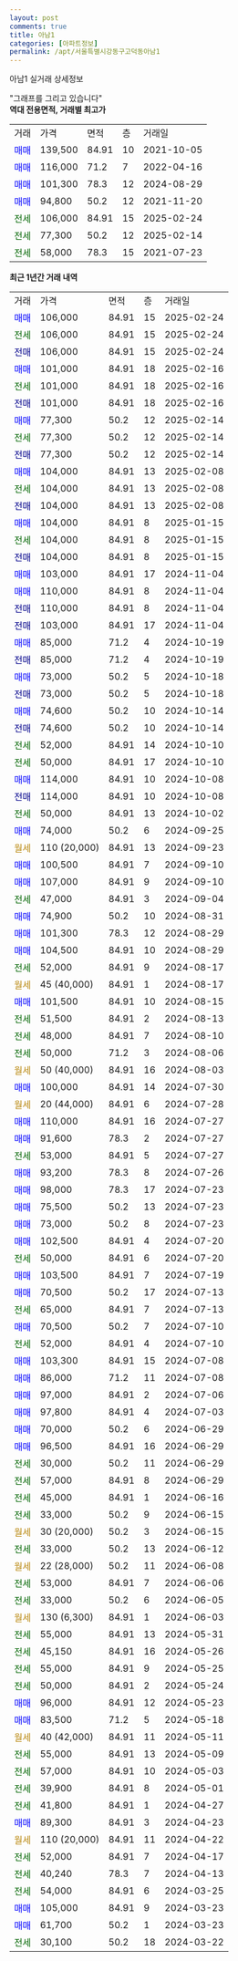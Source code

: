 ```yaml
---
layout: post
comments: true
title: 아남1
categories: [아파트정보]
permalink: /apt/서울특별시강동구고덕동아남1
---
```


아남1 실거래 상세정보

<script type="text/javascript">
  google.charts.load('current', {'packages':['line', 'corechart']});
  google.charts.setOnLoadCallback(drawChart);

  function drawChart() {
    var data = new google.visualization.DataTable();
    data.addColumn('date', '거래일');
    data.addColumn('number', "매매");
    data.addColumn('number', "전세");
    data.addColumn('number', "전매");

    data.addRows([[new Date(Date.parse("2025-02-24")), 106000, null, null], [new Date(Date.parse("2025-02-24")), null, 106000, null], [new Date(Date.parse("2025-02-24")), null, null, 106000], [new Date(Date.parse("2025-02-16")), 101000, null, null], [new Date(Date.parse("2025-02-16")), null, 101000, null], [new Date(Date.parse("2025-02-16")), null, null, 101000], [new Date(Date.parse("2025-02-14")), 77300, null, null], [new Date(Date.parse("2025-02-14")), null, 77300, null], [new Date(Date.parse("2025-02-14")), null, null, 77300], [new Date(Date.parse("2025-02-08")), 104000, null, null], [new Date(Date.parse("2025-02-08")), null, 104000, null], [new Date(Date.parse("2025-02-08")), null, null, 104000], [new Date(Date.parse("2025-01-15")), 104000, null, null], [new Date(Date.parse("2025-01-15")), null, 104000, null], [new Date(Date.parse("2025-01-15")), null, null, 104000], [new Date(Date.parse("2024-11-04")), 103000, null, null], [new Date(Date.parse("2024-11-04")), 110000, null, null], [new Date(Date.parse("2024-11-04")), null, null, 110000], [new Date(Date.parse("2024-11-04")), null, null, 103000], [new Date(Date.parse("2024-10-19")), 85000, null, null], [new Date(Date.parse("2024-10-19")), null, null, 85000], [new Date(Date.parse("2024-10-18")), 73000, null, null], [new Date(Date.parse("2024-10-18")), null, null, 73000], [new Date(Date.parse("2024-10-14")), 74600, null, null], [new Date(Date.parse("2024-10-14")), null, null, 74600], [new Date(Date.parse("2024-10-10")), null, 52000, null], [new Date(Date.parse("2024-10-10")), null, 50000, null], [new Date(Date.parse("2024-10-08")), 114000, null, null], [new Date(Date.parse("2024-10-08")), null, null, 114000], [new Date(Date.parse("2024-10-02")), null, 50000, null], [new Date(Date.parse("2024-09-25")), 74000, null, null], [new Date(Date.parse("2024-09-23")), null, null, null], [new Date(Date.parse("2024-09-10")), 100500, null, null], [new Date(Date.parse("2024-09-10")), 107000, null, null], [new Date(Date.parse("2024-09-04")), null, 47000, null], [new Date(Date.parse("2024-08-31")), 74900, null, null], [new Date(Date.parse("2024-08-29")), 101300, null, null], [new Date(Date.parse("2024-08-29")), 104500, null, null], [new Date(Date.parse("2024-08-17")), null, 52000, null], [new Date(Date.parse("2024-08-17")), null, null, null], [new Date(Date.parse("2024-08-15")), 101500, null, null], [new Date(Date.parse("2024-08-13")), null, 51500, null], [new Date(Date.parse("2024-08-10")), null, 48000, null], [new Date(Date.parse("2024-08-06")), null, 50000, null], [new Date(Date.parse("2024-08-03")), null, null, null], [new Date(Date.parse("2024-07-30")), 100000, null, null], [new Date(Date.parse("2024-07-28")), null, null, null], [new Date(Date.parse("2024-07-27")), 110000, null, null], [new Date(Date.parse("2024-07-27")), 91600, null, null], [new Date(Date.parse("2024-07-27")), null, 53000, null], [new Date(Date.parse("2024-07-26")), 93200, null, null], [new Date(Date.parse("2024-07-23")), 98000, null, null], [new Date(Date.parse("2024-07-23")), 75500, null, null], [new Date(Date.parse("2024-07-23")), 73000, null, null], [new Date(Date.parse("2024-07-20")), 102500, null, null], [new Date(Date.parse("2024-07-20")), null, 50000, null], [new Date(Date.parse("2024-07-19")), 103500, null, null], [new Date(Date.parse("2024-07-13")), 70500, null, null], [new Date(Date.parse("2024-07-13")), null, 65000, null], [new Date(Date.parse("2024-07-10")), 70500, null, null], [new Date(Date.parse("2024-07-10")), null, 52000, null], [new Date(Date.parse("2024-07-08")), 103300, null, null], [new Date(Date.parse("2024-07-08")), 86000, null, null], [new Date(Date.parse("2024-07-06")), 97000, null, null], [new Date(Date.parse("2024-07-03")), 97800, null, null], [new Date(Date.parse("2024-06-29")), 70000, null, null], [new Date(Date.parse("2024-06-29")), 96500, null, null], [new Date(Date.parse("2024-06-29")), null, 30000, null], [new Date(Date.parse("2024-06-29")), null, 57000, null], [new Date(Date.parse("2024-06-16")), null, 45000, null], [new Date(Date.parse("2024-06-15")), null, 33000, null], [new Date(Date.parse("2024-06-15")), null, null, null], [new Date(Date.parse("2024-06-12")), null, 33000, null], [new Date(Date.parse("2024-06-08")), null, null, null], [new Date(Date.parse("2024-06-06")), null, 53000, null], [new Date(Date.parse("2024-06-05")), null, 33000, null], [new Date(Date.parse("2024-06-03")), null, null, null], [new Date(Date.parse("2024-05-31")), null, 55000, null], [new Date(Date.parse("2024-05-26")), null, 45150, null], [new Date(Date.parse("2024-05-25")), null, 55000, null], [new Date(Date.parse("2024-05-24")), null, 50000, null], [new Date(Date.parse("2024-05-23")), 96000, null, null], [new Date(Date.parse("2024-05-18")), 83500, null, null], [new Date(Date.parse("2024-05-11")), null, null, null], [new Date(Date.parse("2024-05-09")), null, 55000, null], [new Date(Date.parse("2024-05-03")), null, 57000, null], [new Date(Date.parse("2024-05-01")), null, 39900, null], [new Date(Date.parse("2024-04-27")), null, 41800, null], [new Date(Date.parse("2024-04-23")), 89300, null, null], [new Date(Date.parse("2024-04-22")), null, null, null], [new Date(Date.parse("2024-04-17")), null, 52000, null], [new Date(Date.parse("2024-04-13")), null, 40240, null], [new Date(Date.parse("2024-03-25")), null, 54000, null], [new Date(Date.parse("2024-03-23")), 105000, null, null], [new Date(Date.parse("2024-03-23")), 61700, null, null], [new Date(Date.parse("2024-03-22")), null, 30100, null]]);

    var options = {
      hAxis: {
        format: 'yyyy/MM/dd'
      },    
      lineWidth: 0,
      pointsVisible: true,    
      title: '최근 1년간 유형별 실거래가 분포',
      legend: { position: 'bottom' }
    };

    var formatter = new google.visualization.NumberFormat({pattern:'###,###'} );
    formatter.format(data, 1);
    formatter.format(data, 2);
    
    setTimeout(function() {
        var chart = new google.visualization.LineChart(document.getElementById('columnchart_material'));
        chart.draw(data, (options));
        document.getElementById('loading').style.display = 'none';
    }, 200);
  }
</script>


<div id="loading" style="z-index:20; display: block; margin-left: 0px">"그래프를 그리고 있습니다"</div>
<div id="columnchart_material" style="width: 95%; margin-left: 0px; display: block"></div>
<!-- contents start -->
<b>역대 전용면적, 거래별 최고가</b>
<table class="sortable">
    <tr>
      <td>거래</td>
      <td>가격</td>
      <td>면적</td>
      <td>층</td>
      <td>거래일</td>
    </tr>
        <tr>
          <td><a style="color: blue">매매</a></td>
          <td>139,500</td>
          <td>84.91</td>
          <td>10</td>
          <td>2021-10-05</td>
        </tr>            <tr>
          <td><a style="color: blue">매매</a></td>
          <td>116,000</td>
          <td>71.2</td>
          <td>7</td>
          <td>2022-04-16</td>
        </tr>            <tr>
          <td><a style="color: blue">매매</a></td>
          <td>101,300</td>
          <td>78.3</td>
          <td>12</td>
          <td>2024-08-29</td>
        </tr>            <tr>
          <td><a style="color: blue">매매</a></td>
          <td>94,800</td>
          <td>50.2</td>
          <td>12</td>
          <td>2021-11-20</td>
        </tr>        
        <tr>
              <td><a style="color: darkgreen">전세</a></td>
              <td>106,000</td>
              <td>84.91</td>
              <td>15</td>
              <td>2025-02-24</td>
            </tr>            <tr>
              <td><a style="color: darkgreen">전세</a></td>
              <td>77,300</td>
              <td>50.2</td>
              <td>12</td>
              <td>2025-02-14</td>
            </tr>            <tr>
              <td><a style="color: darkgreen">전세</a></td>
              <td>58,000</td>
              <td>78.3</td>
              <td>15</td>
              <td>2021-07-23</td>
            </tr>        
    
</table>

<b>최근 1년간 거래 내역</b>

<table class="sortable">
    <tr>
      <td>거래</td>
      <td>가격</td>
      <td>면적</td>
      <td>층</td>
      <td>거래일</td>
    </tr>
    <tr>
      <td><a style="color: blue">매매</a></td>
      <td>106,000</td>
      <td>84.91</td>
      <td>15</td>
      <td>2025-02-24</td>
    </tr>          <tr>
      <td><a style="color: darkgreen">전세</a></td>
      <td>106,000</td>
      <td>84.91</td>
      <td>15</td>
      <td>2025-02-24</td>
    </tr>          <tr>
      <td><a style="color: darkblue">전매</a></td>
      <td>106,000</td>
      <td>84.91</td>
      <td>15</td>
      <td>2025-02-24</td>
    </tr>          <tr>
      <td><a style="color: blue">매매</a></td>
      <td>101,000</td>
      <td>84.91</td>
      <td>18</td>
      <td>2025-02-16</td>
    </tr>          <tr>
      <td><a style="color: darkgreen">전세</a></td>
      <td>101,000</td>
      <td>84.91</td>
      <td>18</td>
      <td>2025-02-16</td>
    </tr>          <tr>
      <td><a style="color: darkblue">전매</a></td>
      <td>101,000</td>
      <td>84.91</td>
      <td>18</td>
      <td>2025-02-16</td>
    </tr>          <tr>
      <td><a style="color: blue">매매</a></td>
      <td>77,300</td>
      <td>50.2</td>
      <td>12</td>
      <td>2025-02-14</td>
    </tr>          <tr>
      <td><a style="color: darkgreen">전세</a></td>
      <td>77,300</td>
      <td>50.2</td>
      <td>12</td>
      <td>2025-02-14</td>
    </tr>          <tr>
      <td><a style="color: darkblue">전매</a></td>
      <td>77,300</td>
      <td>50.2</td>
      <td>12</td>
      <td>2025-02-14</td>
    </tr>          <tr>
      <td><a style="color: blue">매매</a></td>
      <td>104,000</td>
      <td>84.91</td>
      <td>13</td>
      <td>2025-02-08</td>
    </tr>          <tr>
      <td><a style="color: darkgreen">전세</a></td>
      <td>104,000</td>
      <td>84.91</td>
      <td>13</td>
      <td>2025-02-08</td>
    </tr>          <tr>
      <td><a style="color: darkblue">전매</a></td>
      <td>104,000</td>
      <td>84.91</td>
      <td>13</td>
      <td>2025-02-08</td>
    </tr>          <tr>
      <td><a style="color: blue">매매</a></td>
      <td>104,000</td>
      <td>84.91</td>
      <td>8</td>
      <td>2025-01-15</td>
    </tr>          <tr>
      <td><a style="color: darkgreen">전세</a></td>
      <td>104,000</td>
      <td>84.91</td>
      <td>8</td>
      <td>2025-01-15</td>
    </tr>          <tr>
      <td><a style="color: darkblue">전매</a></td>
      <td>104,000</td>
      <td>84.91</td>
      <td>8</td>
      <td>2025-01-15</td>
    </tr>          <tr>
      <td><a style="color: blue">매매</a></td>
      <td>103,000</td>
      <td>84.91</td>
      <td>17</td>
      <td>2024-11-04</td>
    </tr>          <tr>
      <td><a style="color: blue">매매</a></td>
      <td>110,000</td>
      <td>84.91</td>
      <td>8</td>
      <td>2024-11-04</td>
    </tr>          <tr>
      <td><a style="color: darkblue">전매</a></td>
      <td>110,000</td>
      <td>84.91</td>
      <td>8</td>
      <td>2024-11-04</td>
    </tr>          <tr>
      <td><a style="color: darkblue">전매</a></td>
      <td>103,000</td>
      <td>84.91</td>
      <td>17</td>
      <td>2024-11-04</td>
    </tr>          <tr>
      <td><a style="color: blue">매매</a></td>
      <td>85,000</td>
      <td>71.2</td>
      <td>4</td>
      <td>2024-10-19</td>
    </tr>          <tr>
      <td><a style="color: darkblue">전매</a></td>
      <td>85,000</td>
      <td>71.2</td>
      <td>4</td>
      <td>2024-10-19</td>
    </tr>          <tr>
      <td><a style="color: blue">매매</a></td>
      <td>73,000</td>
      <td>50.2</td>
      <td>5</td>
      <td>2024-10-18</td>
    </tr>          <tr>
      <td><a style="color: darkblue">전매</a></td>
      <td>73,000</td>
      <td>50.2</td>
      <td>5</td>
      <td>2024-10-18</td>
    </tr>          <tr>
      <td><a style="color: blue">매매</a></td>
      <td>74,600</td>
      <td>50.2</td>
      <td>10</td>
      <td>2024-10-14</td>
    </tr>          <tr>
      <td><a style="color: darkblue">전매</a></td>
      <td>74,600</td>
      <td>50.2</td>
      <td>10</td>
      <td>2024-10-14</td>
    </tr>          <tr>
      <td><a style="color: darkgreen">전세</a></td>
      <td>52,000</td>
      <td>84.91</td>
      <td>14</td>
      <td>2024-10-10</td>
    </tr>          <tr>
      <td><a style="color: darkgreen">전세</a></td>
      <td>50,000</td>
      <td>84.91</td>
      <td>17</td>
      <td>2024-10-10</td>
    </tr>          <tr>
      <td><a style="color: blue">매매</a></td>
      <td>114,000</td>
      <td>84.91</td>
      <td>10</td>
      <td>2024-10-08</td>
    </tr>          <tr>
      <td><a style="color: darkblue">전매</a></td>
      <td>114,000</td>
      <td>84.91</td>
      <td>10</td>
      <td>2024-10-08</td>
    </tr>          <tr>
      <td><a style="color: darkgreen">전세</a></td>
      <td>50,000</td>
      <td>84.91</td>
      <td>13</td>
      <td>2024-10-02</td>
    </tr>          <tr>
      <td><a style="color: blue">매매</a></td>
      <td>74,000</td>
      <td>50.2</td>
      <td>6</td>
      <td>2024-09-25</td>
    </tr>          <tr>
      <td><a style="color: darkgoldenrod">월세</a></td>
      <td>110 (20,000)</td>
      <td>84.91</td>
      <td>13</td>
      <td>2024-09-23</td>
    </tr>          <tr>
      <td><a style="color: blue">매매</a></td>
      <td>100,500</td>
      <td>84.91</td>
      <td>7</td>
      <td>2024-09-10</td>
    </tr>          <tr>
      <td><a style="color: blue">매매</a></td>
      <td>107,000</td>
      <td>84.91</td>
      <td>9</td>
      <td>2024-09-10</td>
    </tr>          <tr>
      <td><a style="color: darkgreen">전세</a></td>
      <td>47,000</td>
      <td>84.91</td>
      <td>3</td>
      <td>2024-09-04</td>
    </tr>          <tr>
      <td><a style="color: blue">매매</a></td>
      <td>74,900</td>
      <td>50.2</td>
      <td>10</td>
      <td>2024-08-31</td>
    </tr>          <tr>
      <td><a style="color: blue">매매</a></td>
      <td>101,300</td>
      <td>78.3</td>
      <td>12</td>
      <td>2024-08-29</td>
    </tr>          <tr>
      <td><a style="color: blue">매매</a></td>
      <td>104,500</td>
      <td>84.91</td>
      <td>10</td>
      <td>2024-08-29</td>
    </tr>          <tr>
      <td><a style="color: darkgreen">전세</a></td>
      <td>52,000</td>
      <td>84.91</td>
      <td>9</td>
      <td>2024-08-17</td>
    </tr>          <tr>
      <td><a style="color: darkgoldenrod">월세</a></td>
      <td>45 (40,000)</td>
      <td>84.91</td>
      <td>1</td>
      <td>2024-08-17</td>
    </tr>          <tr>
      <td><a style="color: blue">매매</a></td>
      <td>101,500</td>
      <td>84.91</td>
      <td>10</td>
      <td>2024-08-15</td>
    </tr>          <tr>
      <td><a style="color: darkgreen">전세</a></td>
      <td>51,500</td>
      <td>84.91</td>
      <td>2</td>
      <td>2024-08-13</td>
    </tr>          <tr>
      <td><a style="color: darkgreen">전세</a></td>
      <td>48,000</td>
      <td>84.91</td>
      <td>7</td>
      <td>2024-08-10</td>
    </tr>          <tr>
      <td><a style="color: darkgreen">전세</a></td>
      <td>50,000</td>
      <td>71.2</td>
      <td>3</td>
      <td>2024-08-06</td>
    </tr>          <tr>
      <td><a style="color: darkgoldenrod">월세</a></td>
      <td>50 (40,000)</td>
      <td>84.91</td>
      <td>16</td>
      <td>2024-08-03</td>
    </tr>          <tr>
      <td><a style="color: blue">매매</a></td>
      <td>100,000</td>
      <td>84.91</td>
      <td>14</td>
      <td>2024-07-30</td>
    </tr>          <tr>
      <td><a style="color: darkgoldenrod">월세</a></td>
      <td>20 (44,000)</td>
      <td>84.91</td>
      <td>6</td>
      <td>2024-07-28</td>
    </tr>          <tr>
      <td><a style="color: blue">매매</a></td>
      <td>110,000</td>
      <td>84.91</td>
      <td>16</td>
      <td>2024-07-27</td>
    </tr>          <tr>
      <td><a style="color: blue">매매</a></td>
      <td>91,600</td>
      <td>78.3</td>
      <td>2</td>
      <td>2024-07-27</td>
    </tr>          <tr>
      <td><a style="color: darkgreen">전세</a></td>
      <td>53,000</td>
      <td>84.91</td>
      <td>5</td>
      <td>2024-07-27</td>
    </tr>          <tr>
      <td><a style="color: blue">매매</a></td>
      <td>93,200</td>
      <td>78.3</td>
      <td>8</td>
      <td>2024-07-26</td>
    </tr>          <tr>
      <td><a style="color: blue">매매</a></td>
      <td>98,000</td>
      <td>78.3</td>
      <td>17</td>
      <td>2024-07-23</td>
    </tr>          <tr>
      <td><a style="color: blue">매매</a></td>
      <td>75,500</td>
      <td>50.2</td>
      <td>13</td>
      <td>2024-07-23</td>
    </tr>          <tr>
      <td><a style="color: blue">매매</a></td>
      <td>73,000</td>
      <td>50.2</td>
      <td>8</td>
      <td>2024-07-23</td>
    </tr>          <tr>
      <td><a style="color: blue">매매</a></td>
      <td>102,500</td>
      <td>84.91</td>
      <td>4</td>
      <td>2024-07-20</td>
    </tr>          <tr>
      <td><a style="color: darkgreen">전세</a></td>
      <td>50,000</td>
      <td>84.91</td>
      <td>6</td>
      <td>2024-07-20</td>
    </tr>          <tr>
      <td><a style="color: blue">매매</a></td>
      <td>103,500</td>
      <td>84.91</td>
      <td>7</td>
      <td>2024-07-19</td>
    </tr>          <tr>
      <td><a style="color: blue">매매</a></td>
      <td>70,500</td>
      <td>50.2</td>
      <td>17</td>
      <td>2024-07-13</td>
    </tr>          <tr>
      <td><a style="color: darkgreen">전세</a></td>
      <td>65,000</td>
      <td>84.91</td>
      <td>7</td>
      <td>2024-07-13</td>
    </tr>          <tr>
      <td><a style="color: blue">매매</a></td>
      <td>70,500</td>
      <td>50.2</td>
      <td>7</td>
      <td>2024-07-10</td>
    </tr>          <tr>
      <td><a style="color: darkgreen">전세</a></td>
      <td>52,000</td>
      <td>84.91</td>
      <td>4</td>
      <td>2024-07-10</td>
    </tr>          <tr>
      <td><a style="color: blue">매매</a></td>
      <td>103,300</td>
      <td>84.91</td>
      <td>15</td>
      <td>2024-07-08</td>
    </tr>          <tr>
      <td><a style="color: blue">매매</a></td>
      <td>86,000</td>
      <td>71.2</td>
      <td>11</td>
      <td>2024-07-08</td>
    </tr>          <tr>
      <td><a style="color: blue">매매</a></td>
      <td>97,000</td>
      <td>84.91</td>
      <td>2</td>
      <td>2024-07-06</td>
    </tr>          <tr>
      <td><a style="color: blue">매매</a></td>
      <td>97,800</td>
      <td>84.91</td>
      <td>4</td>
      <td>2024-07-03</td>
    </tr>          <tr>
      <td><a style="color: blue">매매</a></td>
      <td>70,000</td>
      <td>50.2</td>
      <td>6</td>
      <td>2024-06-29</td>
    </tr>          <tr>
      <td><a style="color: blue">매매</a></td>
      <td>96,500</td>
      <td>84.91</td>
      <td>16</td>
      <td>2024-06-29</td>
    </tr>          <tr>
      <td><a style="color: darkgreen">전세</a></td>
      <td>30,000</td>
      <td>50.2</td>
      <td>11</td>
      <td>2024-06-29</td>
    </tr>          <tr>
      <td><a style="color: darkgreen">전세</a></td>
      <td>57,000</td>
      <td>84.91</td>
      <td>8</td>
      <td>2024-06-29</td>
    </tr>          <tr>
      <td><a style="color: darkgreen">전세</a></td>
      <td>45,000</td>
      <td>84.91</td>
      <td>1</td>
      <td>2024-06-16</td>
    </tr>          <tr>
      <td><a style="color: darkgreen">전세</a></td>
      <td>33,000</td>
      <td>50.2</td>
      <td>9</td>
      <td>2024-06-15</td>
    </tr>          <tr>
      <td><a style="color: darkgoldenrod">월세</a></td>
      <td>30 (20,000)</td>
      <td>50.2</td>
      <td>3</td>
      <td>2024-06-15</td>
    </tr>          <tr>
      <td><a style="color: darkgreen">전세</a></td>
      <td>33,000</td>
      <td>50.2</td>
      <td>13</td>
      <td>2024-06-12</td>
    </tr>          <tr>
      <td><a style="color: darkgoldenrod">월세</a></td>
      <td>22 (28,000)</td>
      <td>50.2</td>
      <td>11</td>
      <td>2024-06-08</td>
    </tr>          <tr>
      <td><a style="color: darkgreen">전세</a></td>
      <td>53,000</td>
      <td>84.91</td>
      <td>7</td>
      <td>2024-06-06</td>
    </tr>          <tr>
      <td><a style="color: darkgreen">전세</a></td>
      <td>33,000</td>
      <td>50.2</td>
      <td>6</td>
      <td>2024-06-05</td>
    </tr>          <tr>
      <td><a style="color: darkgoldenrod">월세</a></td>
      <td>130 (6,300)</td>
      <td>84.91</td>
      <td>1</td>
      <td>2024-06-03</td>
    </tr>          <tr>
      <td><a style="color: darkgreen">전세</a></td>
      <td>55,000</td>
      <td>84.91</td>
      <td>13</td>
      <td>2024-05-31</td>
    </tr>          <tr>
      <td><a style="color: darkgreen">전세</a></td>
      <td>45,150</td>
      <td>84.91</td>
      <td>16</td>
      <td>2024-05-26</td>
    </tr>          <tr>
      <td><a style="color: darkgreen">전세</a></td>
      <td>55,000</td>
      <td>84.91</td>
      <td>9</td>
      <td>2024-05-25</td>
    </tr>          <tr>
      <td><a style="color: darkgreen">전세</a></td>
      <td>50,000</td>
      <td>84.91</td>
      <td>2</td>
      <td>2024-05-24</td>
    </tr>          <tr>
      <td><a style="color: blue">매매</a></td>
      <td>96,000</td>
      <td>84.91</td>
      <td>12</td>
      <td>2024-05-23</td>
    </tr>          <tr>
      <td><a style="color: blue">매매</a></td>
      <td>83,500</td>
      <td>71.2</td>
      <td>5</td>
      <td>2024-05-18</td>
    </tr>          <tr>
      <td><a style="color: darkgoldenrod">월세</a></td>
      <td>40 (42,000)</td>
      <td>84.91</td>
      <td>11</td>
      <td>2024-05-11</td>
    </tr>          <tr>
      <td><a style="color: darkgreen">전세</a></td>
      <td>55,000</td>
      <td>84.91</td>
      <td>13</td>
      <td>2024-05-09</td>
    </tr>          <tr>
      <td><a style="color: darkgreen">전세</a></td>
      <td>57,000</td>
      <td>84.91</td>
      <td>10</td>
      <td>2024-05-03</td>
    </tr>          <tr>
      <td><a style="color: darkgreen">전세</a></td>
      <td>39,900</td>
      <td>84.91</td>
      <td>8</td>
      <td>2024-05-01</td>
    </tr>          <tr>
      <td><a style="color: darkgreen">전세</a></td>
      <td>41,800</td>
      <td>84.91</td>
      <td>1</td>
      <td>2024-04-27</td>
    </tr>          <tr>
      <td><a style="color: blue">매매</a></td>
      <td>89,300</td>
      <td>84.91</td>
      <td>3</td>
      <td>2024-04-23</td>
    </tr>          <tr>
      <td><a style="color: darkgoldenrod">월세</a></td>
      <td>110 (20,000)</td>
      <td>84.91</td>
      <td>11</td>
      <td>2024-04-22</td>
    </tr>          <tr>
      <td><a style="color: darkgreen">전세</a></td>
      <td>52,000</td>
      <td>84.91</td>
      <td>7</td>
      <td>2024-04-17</td>
    </tr>          <tr>
      <td><a style="color: darkgreen">전세</a></td>
      <td>40,240</td>
      <td>78.3</td>
      <td>7</td>
      <td>2024-04-13</td>
    </tr>          <tr>
      <td><a style="color: darkgreen">전세</a></td>
      <td>54,000</td>
      <td>84.91</td>
      <td>6</td>
      <td>2024-03-25</td>
    </tr>          <tr>
      <td><a style="color: blue">매매</a></td>
      <td>105,000</td>
      <td>84.91</td>
      <td>9</td>
      <td>2024-03-23</td>
    </tr>          <tr>
      <td><a style="color: blue">매매</a></td>
      <td>61,700</td>
      <td>50.2</td>
      <td>1</td>
      <td>2024-03-23</td>
    </tr>          <tr>
      <td><a style="color: darkgreen">전세</a></td>
      <td>30,100</td>
      <td>50.2</td>
      <td>18</td>
      <td>2024-03-22</td>
    </tr>      </table>
<!-- contents end -->    

